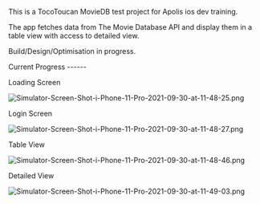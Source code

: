 This is a TocoToucan MovieDB test project for Apolis ios dev training.

The app fetches data from The Movie Database API and display them in a table view with access to detailed view.



Build/Design/Optimisation in progress.




Current Progress ------


 Loading Screen
 
 ![Simulator-Screen-Shot-i-Phone-11-Pro-2021-09-30-at-11-48-25.png](https://i.postimg.cc/qvHhBYdw/Simulator-Screen-Shot-i-Phone-11-Pro-2021-09-30-at-11-48-25.png)


 Login Screen
 
 ![Simulator-Screen-Shot-i-Phone-11-Pro-2021-09-30-at-11-48-27.png](https://i.postimg.cc/L8kqJT9p/Simulator-Screen-Shot-i-Phone-11-Pro-2021-09-30-at-11-48-27.png)


 Table View
 
 ![Simulator-Screen-Shot-i-Phone-11-Pro-2021-09-30-at-11-48-46.png](https://i.postimg.cc/rpQKJwRZ/Simulator-Screen-Shot-i-Phone-11-Pro-2021-09-30-at-11-48-46.png)


 Detailed View
 
 ![Simulator-Screen-Shot-i-Phone-11-Pro-2021-09-30-at-11-49-03.png](https://i.postimg.cc/Jh1sZk0B/Simulator-Screen-Shot-i-Phone-11-Pro-2021-09-30-at-11-49-03.png)
